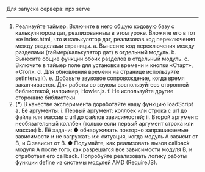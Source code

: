 Для запуска сервера:
npx serve

---

1. Реализуйте таймер. Включите в него общую кодовую базу с калькулятором дат, 
реализованным в этом уроке. Вложите его в тот же index.html, что и калькулятор 
дат, реализовав код переключения между разделами страницы.
   a. Вынесите код переключения между разделами (таймер/калькулятор дат) в отдельный модуль.
   b. Вынесите общие функции обоих разделов в отдельный модуль.
   c. Включите в таймер поле для установки времени и кнопки «Старт», «Стоп».
   d. Для обновления времени на странице используйте setInterval().
   e. Добавьте звуковое сопровождение, когда время заканчивается. Для работы со звуком
   воспользуйтесь сторонней библиотекой, например, Howler.js.
   f. Не используйте другие сторонние библиотеки.
2. (*) В качестве эксперимента доработайте нашу функцию loadScript a. Её аргументы:
   i. Первый аргумент: коллбек или строка с url до файла или массив с url до файлов зависимостей;
   ii. Второй аргумент: необязательный коллбек (только если первый аргумент строка или массив)
   b. Её задачи:
   ● обнаруживать повторно запрашиваемые зависимости и не загружать их:
   ситуация, когда модуль А зависит от В, и С зависит от В.
   ● Подумайте, как реализовать вызов callback модуля А после того, как
   разрешатся все зависимости модуля В, и отработает его callback. Попробуйте 
реализовать логику работы функции define из системы модулей AMD (RequireJS).


